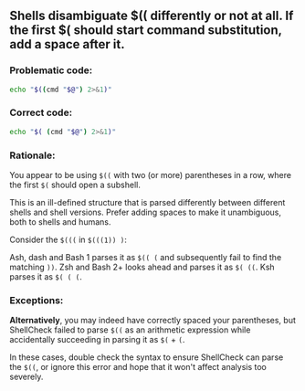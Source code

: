 ## Shells disambiguate $(( differently or not at all. If the first $( should start command substitution, add a space after it.

### Problematic code:

```sh
echo "$((cmd "$@") 2>&1)"
```

### Correct code:

```sh
echo "$( (cmd "$@") 2>&1)"
```
### Rationale:

You appear to be using `$((` with two (or more) parentheses in a row, where the first `$(` should open a subshell. 

This is an ill-defined structure that is parsed differently between different shells and shell versions. Prefer adding spaces to make it unambiguous, both to shells and humans.

Consider the `$(((` in `$(((1)) )`:

Ash, dash and Bash 1 parses it as `$(( (` and subsequently fail to find the matching `))`. Zsh and Bash 2+ looks ahead and parses it as `$( ((`. Ksh parses it as `$( ( (`. 

### Exceptions:

**Alternatively**, you may indeed have correctly spaced your parentheses, but ShellCheck failed to parse `$((` as an arithmetic expression while accidentally succeeding in parsing it as `$(` + `(`. 

In these cases, double check the syntax to ensure ShellCheck can parse the `$((`, or ignore this error and hope that it won't affect analysis too severely. 